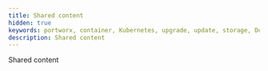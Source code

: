 ```yaml
---
title: Shared content
hidden: true
keywords: portworx, container, Kubernetes, upgrade, update, storage, Docker, k8s, flexvol, pv, persistent disk
description: Shared content
---
```


Shared content
